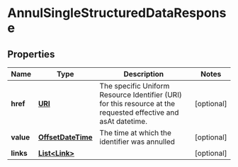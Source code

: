 

# AnnulSingleStructuredDataResponse

## Properties

Name | Type | Description | Notes
------------ | ------------- | ------------- | -------------
**href** | [**URI**](URI.md) | The specific Uniform Resource Identifier (URI) for this resource at the requested effective and asAt datetime. |  [optional]
**value** | [**OffsetDateTime**](OffsetDateTime.md) | The time at which the identifier was annulled |  [optional]
**links** | [**List&lt;Link&gt;**](Link.md) |  |  [optional]



